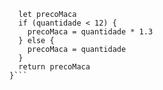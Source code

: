 ```function calculaPrecoTotal(quantidade) {
  let precoMaca
  if (quantidade < 12) {
    precoMaca = quantidade * 1.3
  } else {
    precoMaca = quantidade
  }
  return precoMaca
}```
